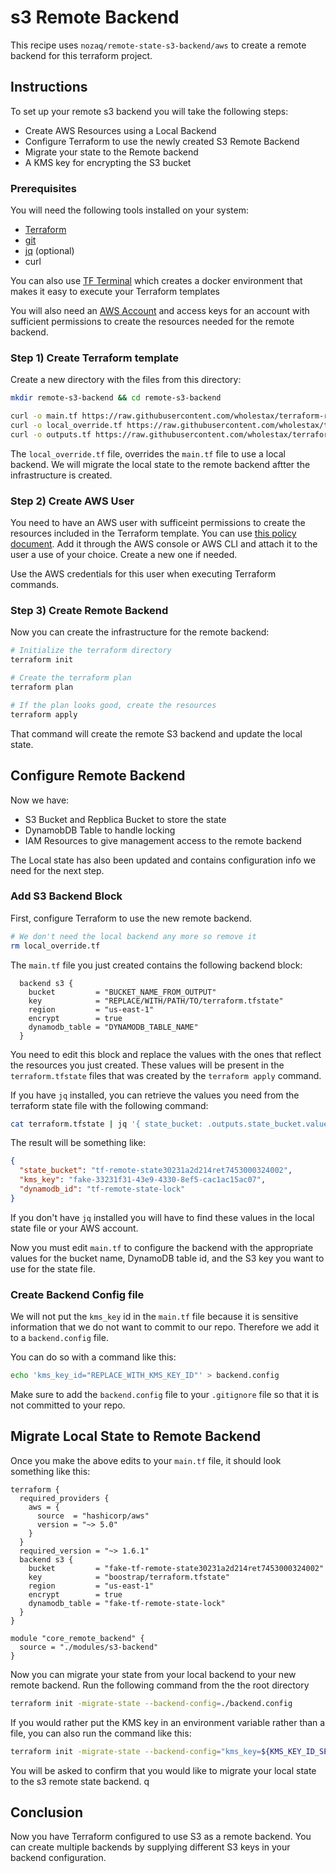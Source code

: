 # s3 Remote Backend

This recipe uses `nozaq/remote-state-s3-backend/aws` to create a remote backend for this terraform project.

## Instructions

To set up your remote s3 backend you will take the following steps:

- Create AWS Resources using a Local Backend
- Configure Terraform to use the newly created S3 Remote Backend
- Migrate your state to the Remote backend
- A KMS key for encrypting the S3 bucket

### Prerequisites

You will need the following tools installed on your system:

- [Terraform](https://learn.hashicorp.com/tutorials/terraform/install-cli)
- [git](https://git-scm.com/book/en/v2/Getting-Started-Installing-Git)
- [jq](https://stedolan.github.io/jq/download/) (optional)
- curl

You can also use [TF Terminal](https://github.com/wholestax/tf-terminal) which creates a docker environment that makes it easy to execute your Terraform templates

You will also need an [AWS Account](https://aws.amazon.com/free/) and access keys for an account with sufficient permissions to create the resources needed for the remote backend.

### Step 1) Create Terraform template

Create a new directory with the files from this directory:

```bash
mkdir remote-s3-backend && cd remote-s3-backend

curl -o main.tf https://raw.githubusercontent.com/wholestax/terraform-recipes/main/recipes/remote-s3-backend/main.tf
curl -o local_override.tf https://raw.githubusercontent.com/wholestax/terraform-recipes/main/recipes/remote-s3-backend/local_override.tf
curl -o outputs.tf https://raw.githubusercontent.com/wholestax/terraform-recipes/main/recipes/remote-s3-backend/outputs.tf
```

The `local_override.tf` file, overrides the `main.tf` file to use a local backend. We will migrate the local state to the remote backend aftter the infrastructure is created.

### Step 2) Create AWS User

You need to have an AWS user with sufficeint permissions to create the resources included in the Terraform template. You can use [this policy document](../../modules/remote-state-meta/remote-state-policy.json). Add it through the AWS console or AWS CLI and attach it to the user a use of your choice. Create a new one if needed.

Use the AWS credentials for this user when executing Terraform commands.

### Step 3) Create Remote Backend

Now you can create the infrastructure for the remote backend:

```bash
# Initialize the terraform directory
terraform init

# Create the terraform plan
terraform plan

# If the plan looks good, create the resources
terraform apply
```

That command will create the remote S3 backend and update the local state.

## Configure Remote Backend

Now we have:

- S3 Bucket and Repblica Bucket to store the state
- DynamobDB Table to handle locking
- IAM Resources to give management access to the remote backend

The Local state has also been updated and contains configuration info we need for the next step.

### Add S3 Backend Block

First, configure Terraform to use the new remote backend.

```bash
# We don't need the local backend any more so remove it
rm local_override.tf

```

The `main.tf` file you just created contains the following backend block:

```hcl
  backend s3 {
    bucket         = "BUCKET_NAME_FROM_OUTPUT"
    key            = "REPLACE/WITH/PATH/TO/terraform.tfstate"
    region         = "us-east-1"
    encrypt        = true
    dynamodb_table = "DYNAMODB_TABLE_NAME"
  }
```

You need to edit this block and replace the values with the ones that reflect the resources you just created. These values will be present in the `terraform.tfstate` files that was created by the `terraform apply` command.

If you have `jq` installed, you can retrieve the values you need from the terraform state file with the following command:

```bash
cat terraform.tfstate | jq '{ state_bucket: .outputs.state_bucket.value, kms_key: .outputs.kms_key.value, dynamodb_id: .outputs.dynamodb_table.value.id }'

```

The result will be something like:

```json
{
  "state_bucket": "tf-remote-state30231a2d214ret7453000324002",
  "kms_key": "fake-33231f31-43e9-4330-8ef5-cac1ac15ac07",
  "dynamodb_id": "tf-remote-state-lock"
}
```

If you don't have `jq` installed you will have to find these values in the local state file or your AWS account.

Now you must edit `main.tf` to configure the backend with the appropriate values for the bucket name, DynamoDB table id, and the S3 key you want to use for the state file.

### Create Backend Config file

We will not put the `kms_key` id in the `main.tf` file because it is sensitive information that we do not want to commit to our repo. Therefore we add it to a `backend.config` file.

You can do so with a command like this:

```bash
echo 'kms_key_id="REPLACE_WITH_KMS_KEY_ID"' > backend.config
```

Make sure to add the `backend.config` file to your `.gitignore` file so that it is not committed to your repo.

## Migrate Local State to Remote Backend

Once you make the above edits to your `main.tf` file, it should look something like this:

```hcl
terraform {
  required_providers {
    aws = {
      source  = "hashicorp/aws"
      version = "~> 5.0"
    }
  }
  required_version = "~> 1.6.1"
  backend s3 {
    bucket         = "fake-tf-remote-state30231a2d214ret7453000324002"
    key            = "boostrap/terraform.tfstate"
    region         = "us-east-1"
    encrypt        = true
    dynamodb_table = "fake-tf-remote-state-lock"
  }
}

module "core_remote_backend" {
  source = "./modules/s3-backend"
}
```

Now you can migrate your state from your local backend to your new remote backend. Run the following command from the the root directory

```bash
terraform init -migrate-state --backend-config=./backend.config
```

If you would rather put the KMS key in an environment variable rather than a file, you can also run the command like this:

```bash
terraform init -migrate-state --backend-config="kms_key=${KMS_KEY_ID_SECRET}"
```

You will be asked to confirm that you would like to migrate your local state to the s3 remote state backend.
q

## Conclusion

Now you have Terraform configured to use S3 as a remote backend. You can create multiple backends by supplying different S3 keys in your backend configuration.
